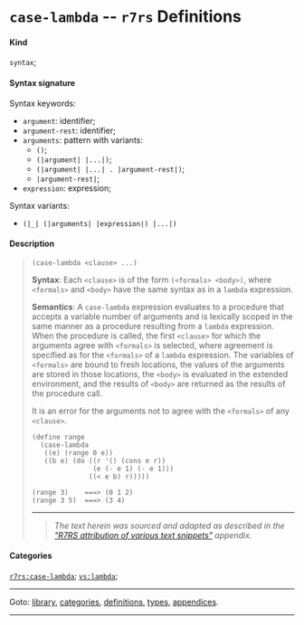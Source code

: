 

<a id='definition__r7rs__case-lambda'></a>

# `case-lambda` -- `r7rs` Definitions


#### Kind

`syntax`;


#### Syntax signature

Syntax keywords:
 * `argument`: identifier;
 * `argument-rest`: identifier;
 * `arguments`: pattern with variants:
   * `()`;
   * `(|argument| |...|)`;
   * `(|argument| |...| . |argument-rest|)`;
   * `|argument-rest|`;
 * `expression`: expression;

Syntax variants:
 * `(|_| (|arguments| |expression|) |...|)`


#### Description

> ````
> (case-lambda <clause> ...)
> ````
> 
> 
> **Syntax**:
> Each `<clause>` is of the form
> `(<formals> <body>)`,
> where `<formals>` and `<body>` have the same syntax
> as in a `lambda` expression.
> 
> **Semantics**:
> A `case-lambda` expression evaluates to a procedure that accepts
> a variable number of arguments and is lexically scoped in the same
> manner as a procedure resulting from a `lambda` expression. When the procedure
> is called, the first `<clause>` for which the arguments agree
> with `<formals>` is selected, where agreement is specified as for
> the `<formals>` of a `lambda` expression. The variables of `<formals>` are
> bound to fresh locations, the values of the arguments are stored in those
> locations, the `<body>` is evaluated in the extended environment,
> and the results of `<body>` are returned as the results of the
> procedure call.
> 
> It is an error for the arguments not to agree with
> the `<formals>` of any `<clause>`.
> 
> ````
> (define range
>   (case-lambda
>    ((e) (range 0 e))
>    ((b e) (do ((r '() (cons e r))
>                (e (- e 1) (- e 1)))
>               ((< e b) r)))))
> 
> (range 3)    ===> (0 1 2)
> (range 3 5)  ===> (3 4)
> ````
> 
> 
> ----
> > *The text herein was sourced and adapted as described in the ["R7RS attribution of various text snippets"](../../r7rs/appendices/attribution.md#appendix__r7rs__attribution) appendix.*


#### Categories

[`r7rs:case-lambda`](../../r7rs/categories/r7rs_3a_case-lambda.md#category__r7rs__r7rs_3a_case-lambda);
[`vs:lambda`](../../r7rs/categories/vs_3a_lambda.md#category__r7rs__vs_3a_lambda);

----

Goto: [library](../../r7rs/_index.md#library__r7rs), [categories](../../r7rs/categories/_index.md#toc__r7rs__categories), [definitions](../../r7rs/definitions/_index.md#toc__r7rs__definitions), [types](../../r7rs/types/_index.md#toc__r7rs__types), [appendices](../../r7rs/appendices/_index.md#toc__r7rs__appendices).

----

